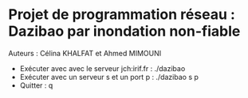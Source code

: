 # Projet de programmation réseau : Dazibao par inondation non-fiable
Auteurs : Célina KHALFAT et Ahmed MIMOUNI

- Exécuter avec avec le serveur jch:irif.fr : ./dazibao 
- Exécuter avec un serveur s et un port p : ./dazibao s p
- Quitter : q
